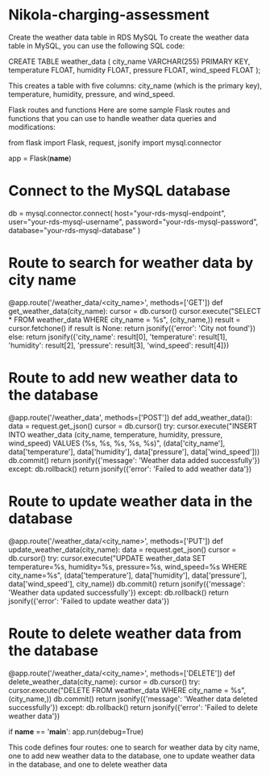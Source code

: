# Nikola-charging-assessment

Create the weather data table in RDS MySQL
To create the weather data table in MySQL, you can use the following SQL code:

CREATE TABLE weather_data (
    city_name VARCHAR(255) PRIMARY KEY,
    temperature FLOAT,
    humidity FLOAT,
    pressure FLOAT,
    wind_speed FLOAT
);

This creates a table with five columns: city_name (which is the primary key), temperature, humidity, pressure, and wind_speed.

Flask routes and functions
Here are some sample Flask routes and functions that you can use to handle weather data queries and modifications:

from flask import Flask, request, jsonify
import mysql.connector

app = Flask(__name__)

# Connect to the MySQL database
db = mysql.connector.connect(
    host="your-rds-mysql-endpoint",
    user="your-rds-mysql-username",
    password="your-rds-mysql-password",
    database="your-rds-mysql-database"
)

# Route to search for weather data by city name
@app.route('/weather_data/<city_name>', methods=['GET'])
def get_weather_data(city_name):
    cursor = db.cursor()
    cursor.execute("SELECT * FROM weather_data WHERE city_name = %s", (city_name,))
    result = cursor.fetchone()
    if result is None:
        return jsonify({'error': 'City not found'})
    else:
        return jsonify({'city_name': result[0], 'temperature': result[1], 'humidity': result[2], 'pressure': result[3], 'wind_speed': result[4]})

# Route to add new weather data to the database
@app.route('/weather_data', methods=['POST'])
def add_weather_data():
    data = request.get_json()
    cursor = db.cursor()
    try:
        cursor.execute("INSERT INTO weather_data (city_name, temperature, humidity, pressure, wind_speed) VALUES (%s, %s, %s, %s, %s)", (data['city_name'], data['temperature'], data['humidity'], data['pressure'], data['wind_speed']))
        db.commit()
        return jsonify({'message': 'Weather data added successfully'})
    except:
        db.rollback()
        return jsonify({'error': 'Failed to add weather data'})

# Route to update weather data in the database
@app.route('/weather_data/<city_name>', methods=['PUT'])
def update_weather_data(city_name):
    data = request.get_json()
    cursor = db.cursor()
    try:
        cursor.execute("UPDATE weather_data SET temperature=%s, humidity=%s, pressure=%s, wind_speed=%s WHERE city_name=%s", (data['temperature'], data['humidity'], data['pressure'], data['wind_speed'], city_name))
        db.commit()
        return jsonify({'message': 'Weather data updated successfully'})
    except:
        db.rollback()
        return jsonify({'error': 'Failed to update weather data'})

# Route to delete weather data from the database
@app.route('/weather_data/<city_name>', methods=['DELETE'])
def delete_weather_data(city_name):
    cursor = db.cursor()
    try:
        cursor.execute("DELETE FROM weather_data WHERE city_name = %s", (city_name,))
        db.commit()
        return jsonify({'message': 'Weather data deleted successfully'})
    except:
        db.rollback()
        return jsonify({'error': 'Failed to delete weather data'})

if __name__ == '__main__':
    app.run(debug=True)

This code defines four routes: one to search for weather data by city name, one to add new weather data to the database, one to update weather data in the database, and one to delete weather data
